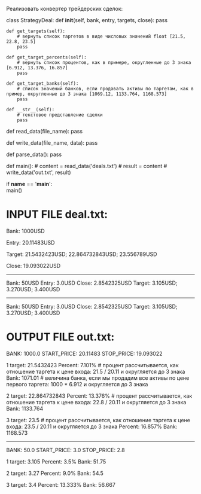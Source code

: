 Реализовать конвертер трейдерских сделок:



class StrategyDeal:
    def __init__(self, bank, entry, targets, close):
        pass
        
    def get_targets(self):
        # вернуть список таргетов в виде числовых значений float [21.5, 22.8, 23.5]
        pass 

    def get_target_percents(self):
        # вернуть список процентов, как в примере, округленные до 3 знака [6.912, 13.376, 16.857]
        pass

    def get_target_banks(self):	
        # список значений банков, если продавать активы по таргетам, как в пример, округленные до 3 знака [1069.12, 1133.764, 1168.573]
        pass

    def __str__(self):
        # текстовое представление сделки
        pass


def read_data(file_name):
    pass


def write_data(file_name, data):
    pass
    
    
def parse_data():
    pass


def main():
    # content = read_data('deals.txt')
    # result = content
    # write_data('out.txt', result)


if __name__ == '__main__':    
    main() 
    
    
# INPUT FILE deal.txt:


Bank: 1000USD

Entry: 20.11483USD

Target: 21.5432423USD; 22.864732843USD; 23.556789USD

Close: 19.093022USD

-----
Bank: 50USD
Entry: 3.0USD
Close: 2.8542325USD
Target: 3.105USD; 3.270USD; 3.400USD

-----

Bank: 50USD
Entry: 3.0USD
Close: 2.8542325USD
Target: 3.105USD; 3.270USD; 3.400USD


# OUTPUT FILE out.txt:

BANK: 1000.0
START_PRICE: 20.11483
STOP_PRICE: 19.093022

1 target: 21.5432423
Percent: 7.101% # процент рассчитывается, как отношение таргета к цене входа: 21.5 / 20.11 и округляется до 3 знака
Bank: 1071.01 # величина банка, если мы продадим все активы по цене первого таргета: 1000 * 6.912 и округляется до 3 знака

2 target: 22.864732843
Percent: 13.376% # процент рассчитывается, как отношение таргета к цене входа: 22.8 / 20.11 и округляется до 3 знака
Bank: 1133.764

3 target: 23.5 # процент рассчитывается, как отношение таргета к цене входа: 23.5 / 20.11 и округляется до 3 знака
Percent: 16.857%
Bank: 1168.573

-----

BANK: 50.0
START_PRICE: 3.0
STOP_PRICE: 2.8

1 target: 3.105
Percent: 3.5%
Bank: 51.75

2 target: 3.27
Percent: 9.0%
Bank: 54.5

3 target: 3.4
Percent: 13.333%
Bank: 56.667









